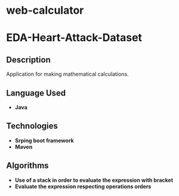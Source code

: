 # web-calculator
<h1>EDA-Heart-Attack-Dataset</h1>

<h2>Description</h2>
Application for making mathematical calculations.
<br />

<h2>Language Used</h2>

- <b>Java</b> 

<h2> Technologies </h2>

- <b>Srping boot framework</b> 
- <b>Maven</b> 

<h2>Algorithms</h2>

- <b>Use of a stack in order to evaluate the expression with bracket</b> 
- <b>Evaluate the expression respecting operations orders</b> 



<!--
 ```diff
- text in red
+ text in green
! text in orange
# text in gray
@@ text in purple (and bold)@@
```
--!>
